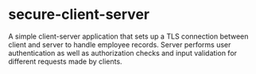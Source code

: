 # secure-client-server
A simple client-server application that sets up a TLS connection between client and server to handle employee records.  Server performs user authentication as well as authorization checks and input validation for different requests made by clients.
